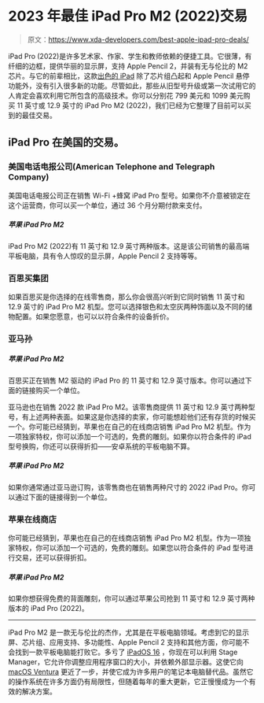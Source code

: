 # 2023 年最佳 iPad Pro M2 (2022)交易

> 原文：<https://www.xda-developers.com/best-apple-ipad-pro-deals/>

iPad Pro (2022)是许多艺术家、作家、学生和教师依赖的便捷工具。它很薄，有纤细的边框，提供华丽的显示屏，支持 Apple Pencil 2，并装有无与伦比的 M2 芯片。与它的前辈相比，这款[出色的 iPad](http://xda-developers.com/best-ipad) 除了芯片组凸起和 Apple Pencil 悬停功能外，没有引入很多新的功能。尽管如此，那些从旧型号升级或第一次试用它的人肯定会喜欢利用它所包含的高级技术。你可以分别花 799 美元和 1099 美元购买 11 英寸或 12.9 英寸的 iPad Pro M2 (2022)，我们已经为它整理了目前可以买到的最佳交易。

## iPad Pro 在美国的交易。

### 美国电话电报公司(American Telephone and Telegraph Company)

美国电话电报公司正在销售 Wi-Fi +蜂窝 iPad Pro 型号。如果你不介意被锁定在这个运营商，你可以买一个单位，通过 36 个月分期付款来支付。

##### 苹果 iPad Pro M2

iPad Pro M2 (2022)有 11 英寸和 12.9 英寸两种版本。这是该公司销售的最高端平板电脑，具有令人惊叹的显示屏，Apple Pencil 2 支持等等。

### 百思买集团

如果百思买是你选择的在线零售商，那么你会很高兴听到它同时销售 11 英寸和 12.9 英寸的 iPad Pro M2 机型。您可以选择银色和太空灰两种饰面以及不同的储物配置。如果您愿意，也可以以符合条件的设备折价。

### 亚马孙

##### 苹果 iPad Pro M2

百思买正在销售 M2 驱动的 iPad Pro 的 11 英寸和 12.9 英寸版本。你可以通过下面的链接购买一个单位。

亚马逊也在销售 2022 款 iPad Pro M2。该零售商提供 11 英寸和 12.9 英寸两种型号，有上述两种表面。如果这是你选择的卖家，你可能想趁他们还有存货的时候买一个。你可能已经猜到，苹果也在自己的在线商店销售 iPad Pro M2 机型。作为一项独家特权，你可以添加一个可选的，免费的雕刻。如果你以符合条件的 iPad 型号换购，你还可以获得折扣——安卓系统的平板电脑不算。

##### 苹果 iPad Pro M2

如果你通常通过亚马逊订购，该零售商也在销售两种尺寸的 2022 iPad Pro。你可以通过下面的链接得到一个单位。

### 苹果在线商店

你可能已经猜到，苹果也在自己的在线商店销售 iPad Pro M2 机型。作为一项独家特权，你可以添加一个可选的，免费的雕刻。如果您以符合条件的 iPad 型号进行交易，还可以获得折扣。

##### 苹果 iPad Pro M2

如果你想获得免费的背面雕刻，你可以通过苹果公司抢到 11 英寸和 12.9 英寸两种版本的 iPad Pro (2022)。

* * *

iPad Pro M2 是一款无与伦比的杰作，尤其是在平板电脑领域。考虑到它的显示屏、芯片组、应用支持、多功能性、Apple Pencil 2 支持和其他方面，你可能不会找到一款平板电脑能打败它。多亏了 [iPadOS 16](http://xda-developers.com/ipados-16) ，你现在可以利用 Stage Manager，它允许你调整应用程序窗口的大小，并依赖外部显示器。这使它向 [macOS Ventura](http://xda-developers.com/macos-ventura) 更近了一步，并使它成为许多用户的笔记本电脑替代品。虽然它的操作系统在许多方面仍有局限性，但随着每年的重大更新，它正慢慢成为一个有效的解决方案。